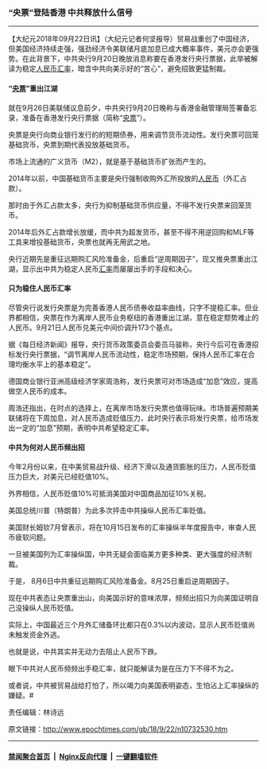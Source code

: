 ### “央票”登陆香港 中共释放什么信号
------------------------

<p>【大纪元2018年09月22日讯】（大纪元记者何坚报导）贸易战重创了中国经济，但美国经济持续走强，强劲经济令美联储月底加息已成大概率事件，美元亦会更强势。在此背景下，中共央行9月20日晚放消息称要在香港发行央行票据，此举被解读为稳定<a href="http://www.epochtimes.com/gb/tag/%E4%BA%BA%E6%B0%91%E5%B8%81.html">人民币</a><a href="http://www.epochtimes.com/gb/tag/%E6%B1%87%E7%8E%87.html">汇率</a>，暗含中共向美示好的“苦心”，避免招致更猛制裁。</p>
<h4>“<a href="http://www.epochtimes.com/gb/tag/%E5%A4%AE%E7%A5%A8.html">央票</a>”重出江湖</h4>
<p>就在9月26日美联储议息前夕，中共央行9月20日晚称与香港金融管理局签署备忘录，准备在香港发行央行票据（简称“<a href="http://www.epochtimes.com/gb/tag/%E5%A4%AE%E7%A5%A8.html">央票</a>”）。</p>
<p>央票是央行向商业银行发行的的短期债券，用来调节货币流动性。发行央票可回笼基础货币，央票到期代表投放基础货币。</p>
<p>市场上流通的广义货币（M2），就是基于基础货币扩张而产生的。</p>
<p>2014年以前，中国基础货币主要是央行强制收购外汇所投放的<a href="http://www.epochtimes.com/gb/tag/%E4%BA%BA%E6%B0%91%E5%B8%81.html">人民币</a>（外汇占款）。</p>
<p>那时由于外汇占款太多，央行为抑制基础货币供应量，不得不发行央票来回笼货币。</p>
<p>2014年后外汇占款增长放缓，而中共为超发货币，甚至不得不用逆回购和MLF等工具来增投基础货币，央票也就再无用武之地。</p>
<p>央行近期先是重征远期购汇风险准备金，后重启“逆周期因子”，现又推央票重出江湖，显示出中共为稳定人民币<a href="http://www.epochtimes.com/gb/tag/%E6%B1%87%E7%8E%87.html">汇率</a>而屡屡出手的手段和决心。</p>
<h4>只为稳住人民币汇率</h4>
<p>尽管央行说发行央票是为完善香港人民币债券收益率曲线，只字不提稳汇率。但业界都相信，央票在作为离岸人民币业务枢纽的香港重出江湖，意在稳定颓势难止的人民币。9月21日人民币兑美元中间价调升173个基点。</p>
<p>据《每日经济新闻》报导，央行货币政策委员会委员马骏称，央行今后可在香港招标发行央行票据，“调节离岸人民币流动性，稳定市场预期，保持人民币汇率在合理均衡水平上的基本稳定”。</p>
<p>德国商业银行亚洲高级经济学家周浩称，发行央票可对市场造成“加息”效应，提高做空人民币的成本。</p>
<p>周浩还指出，在时点的选择上，在离岸市场发行央票也值得玩味。市场普遍预期美联储将在下周加息，对人民币造成贬值压力，此时央行表示将发行央票，给市场发出一定的“加息”预期，表明中共希望稳定汇率。</p>
<h4>中共为何对人民币频出招</h4>
<p>今年2月份以来，在中美贸易战升级、经济下滑以及通货膨胀的压力，人民币贬值压力巨大，对美元已经贬值10%。</p>
<p>外界相信，人民币贬值10%可抵消美国对中国商品加征10%关税。</p>
<p>美国总统川普（特朗普）为此多次抨击中共操纵人民币汇率贬值。</p>
<p>美国财长姆钦7月曾表示，将在10月15日发布的汇率操纵半年度报告中，审查人民币疲软问题。</p>
<p>一旦被美国列为汇率操纵国，中共无疑会面临美方更多种类、更大强度的经济制裁。</p>
<p>于是， 8月6日中共重征远期购汇风险准备金。8月25日重启逆周期因子。</p>
<p>现在中共表态让央票重出山，向美国示好的意味浓厚，频频出招只为向美国证明自己没操纵人民币贬值。</p>
<p>实际上，中国最近三个月外汇储备环比都只在0.3%以内波动，显示人民币贬值尚未触发资金外逃。</p>
<p>也就是说，中共其实并无动力去阻止人民币下跌。</p>
<p>眼下中共对人民币频频出手稳汇率，就只能解读为是在压力下不得不为之。</p>
<p>或者说，中共被贸易战给打怕了，所以竭力向美国表明姿态，生怕沾上汇率操纵的嫌疑。#</p>
<p>责任编辑：林诗远</p>

原文链接：http://www.epochtimes.com/gb/18/9/22/n10732530.htm


------------------------
#### [禁闻聚合首页](https://github.com/gfw-breaker/banned-news/blob/master/README.md) &nbsp;|&nbsp; [Nginx反向代理](https://github.com/gfw-breaker/open-proxy/blob/master/README.md) &nbsp;|&nbsp; [一键翻墙软件](https://github.com/gfw-breaker/nogfw/blob/master/README.md)